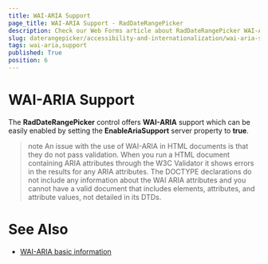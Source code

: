 ```yaml
---
title: WAI-ARIA Support
page_title: WAI-ARIA Support - RadDateRangePicker
description: Check our Web Forms article about RadDateRangePicker WAI-ARIA Support.
slug: daterangepicker/accessibility-and-internationalization/wai-aria-support
tags: wai-aria,support
published: True
position: 6
---
```


# WAI-ARIA Support


The **RadDateRangePicker** control offers **WAI-ARIA** support which can be easily enabled by setting the **EnableAriaSupport** server property to **true**.

>note 
An issue with the use of WAI-ARIA in HTML documents is that they do not pass validation. When you run a HTML document containing ARIA attributes through the W3C Validator it shows errors in the results for any ARIA attributes. The DOCTYPE declarations do not include any information about the WAI ARIA attributes and you cannot have a valid document that includes elements, attributes, and attribute values, not detailed in its DTDs.
>


# See Also

 * [WAI-ARIA basic information](https://www.w3.org/WAI/intro/aria)
